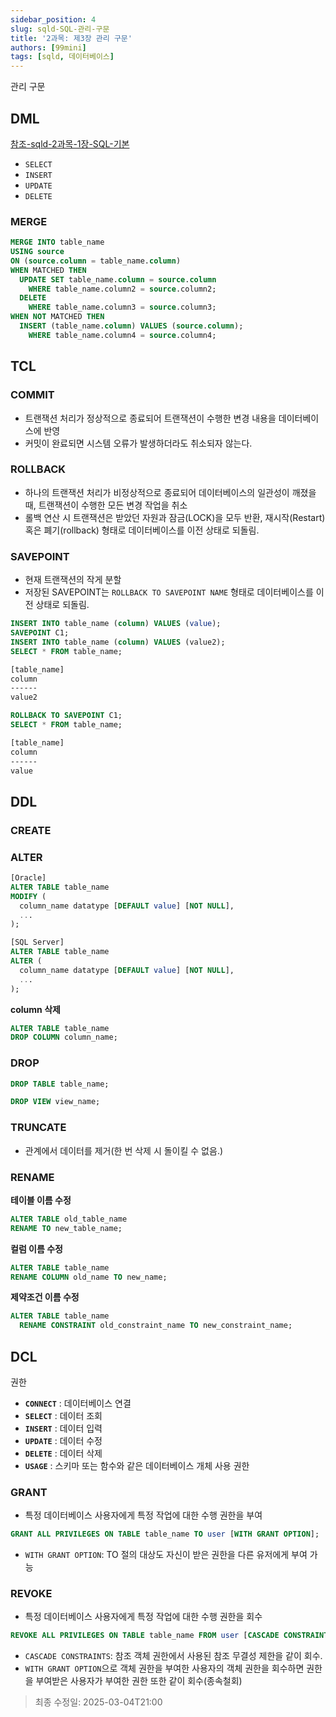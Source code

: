 ```yaml
---
sidebar_position: 4
slug: sqld-SQL-관리-구문
title: '2과목: 제3장 관리 구문'
authors: [99mini]
tags: [sqld, 데이터베이스]
---
```


관리 구문

<!-- truncate -->

## DML

[참조-sqld-2과목-1장-SQL-기본](/docs/02sqld/sqld-SQL-기본)

- `SELECT`
- `INSERT`
- `UPDATE`
- `DELETE`

### MERGE

```sql
MERGE INTO table_name
USING source
ON (source.column = table_name.column)
WHEN MATCHED THEN
  UPDATE SET table_name.column = source.column
    WHERE table_name.column2 = source.column2;
  DELETE
    WHERE table_name.column3 = source.column3;
WHEN NOT MATCHED THEN
  INSERT (table_name.column) VALUES (source.column);
    WHERE table_name.column4 = source.column4;
```

## TCL

### COMMIT

- 트랜잭션 처리가 정상적으로 종료되어 트랜잭션이 수행한 변경 내용을 데이터베이스에 반영
- 커밋이 완료되면 시스템 오류가 발생하더라도 취소되자 않는다.

### ROLLBACK

- 하나의 트랜잭션 처리가 비정상적으로 종료되어 데이터베이스의 일관성이 깨졌을 때, 트랜잭션이 수행한 모든 변경 작업을 취소
- 롤백 연산 시 트랜잭션은 받았던 자원과 잠금(LOCK)을 모두 반환, 재시작(Restart) 혹은 폐기(rollback) 형태로 데이터베이스를 이전 상태로 되돌림.

### SAVEPOINT

- 현재 트랜잭션의 작게 분할
- 저장된 SAVEPOINT는 `ROLLBACK TO SAVEPOINT NAME` 형태로 데이터베이스를 이전 상태로 되돌림.

```sql
INSERT INTO table_name (column) VALUES (value);
SAVEPOINT C1;
INSERT INTO table_name (column) VALUES (value2);
SELECT * FROM table_name;
```

```bash
[table_name]
column
------
value2
```

```sql
ROLLBACK TO SAVEPOINT C1;
SELECT * FROM table_name;
```

```bash
[table_name]
column
------
value
```

## DDL

### CREATE

### ALTER

```sql
[Oracle]
ALTER TABLE table_name
MODIFY (
  column_name datatype [DEFAULT value] [NOT NULL],
  ...
);
```

```sql
[SQL Server]
ALTER TABLE table_name
ALTER (
  column_name datatype [DEFAULT value] [NOT NULL],
  ...
);
```

**column 삭제**

```sql
ALTER TABLE table_name
DROP COLUMN column_name;
```

### DROP

```sql
DROP TABLE table_name;
```

```sql
DROP VIEW view_name;
```

### TRUNCATE

- 관계에서 데이터를 제거(한 번 삭제 시 돌이킬 수 없음.)

### RENAME

**테이블 이름 수정**

```sql
ALTER TABLE old_table_name
RENAME TO new_table_name;
```

**컬럼 이름 수정**

```sql
ALTER TABLE table_name
RENAME COLUMN old_name TO new_name;
```

**제약조건 이름 수정**

```sql
ALTER TABLE table_name
  RENAME CONSTRAINT old_constraint_name TO new_constraint_name;
```

## DCL

권한

- **`CONNECT`** : 데이터베이스 연결
- **`SELECT`** : 데이터 조회
- **`INSERT`** : 데이터 입력
- **`UPDATE`** : 데이터 수정
- **`DELETE`** : 데이터 삭제
- **`USAGE`** : 스키마 또는 함수와 같은 데이터베이스 개체 사용 권한

### GRANT

- 특정 데이터베이스 사용자에게 특정 작업에 대한 수행 권한을 부여

```sql
GRANT ALL PRIVILEGES ON TABLE table_name TO user [WITH GRANT OPTION];
```

- `WITH GRANT OPTION`: TO 절의 대상도 자신이 받은 권한을 다른 유저에게 부여 가능

### REVOKE

- 특정 데이터베이스 사용자에게 특정 작업에 대한 수행 권한을 회수

```sql
REVOKE ALL PRIVILEGES ON TABLE table_name FROM user [CASCADE CONSTRAINTS];
```

- `CASCADE CONSTRAINTS`: 참조 객체 권한에서 사용된 참조 무결성 제한을 같이 회수.
- `WITH GRANT OPTION`으로 객체 권한을 부여한 사용자의 객체 권한을 회수하면 권한을 부여받은 사용자가 부여한 권한 또한 같이 회수(종속철회)

> 최종 수정일: 2025-03-04T21:00
